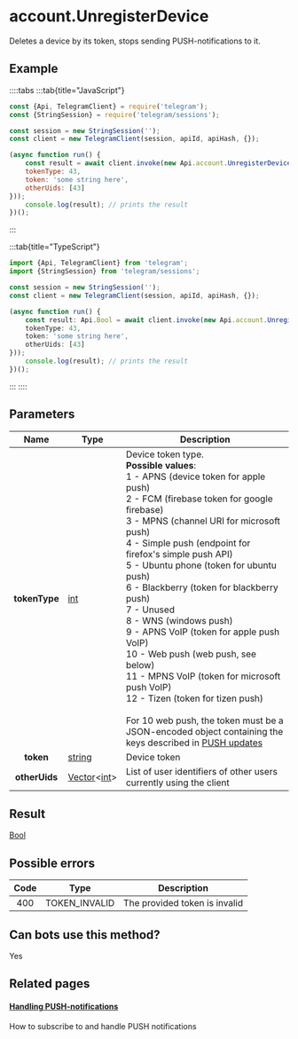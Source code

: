 # account.UnregisterDevice

Deletes a device by its token, stops sending PUSH-notifications to it.



## Example

::::tabs
:::tab{title="JavaScript"}
```js
const {Api, TelegramClient} = require('telegram');
const {StringSession} = require('telegram/sessions');

const session = new StringSession('');
const client = new TelegramClient(session, apiId, apiHash, {});

(async function run() {
    const result = await client.invoke(new Api.account.UnregisterDevice({
    tokenType: 43,
    token: 'some string here',
    otherUids: [43]
}));
    console.log(result); // prints the result
})();
```
:::

:::tab{title="TypeScript"}
```ts
import {Api, TelegramClient} from 'telegram';
import {StringSession} from 'telegram/sessions';

const session = new StringSession('');
const client = new TelegramClient(session, apiId, apiHash, {});

(async function run() {
    const result: Api.Bool = await client.invoke(new Api.account.UnregisterDevice({
    tokenType: 43,
    token: 'some string here',
    otherUids: [43]
}));
    console.log(result); // prints the result
})();
```
:::
::::



## Parameters

| Name | Type | Description |
| :--: | ---- | ----------- |
| **tokenType** | [int](https://core.telegram.org/type/int) | Device token type.  <br>**Possible values**:  <br>1 - APNS (device token for apple push)  <br>2 - FCM (firebase token for google firebase)  <br>3 - MPNS (channel URI for microsoft push)  <br>4 - Simple push (endpoint for firefox's simple push API)  <br>5 - Ubuntu phone (token for ubuntu push)  <br>6 - Blackberry (token for blackberry push)  <br>7 - Unused  <br>8 - WNS (windows push)  <br>9 - APNS VoIP (token for apple push VoIP)  <br>10 - Web push (web push, see below)  <br>11 - MPNS VoIP (token for microsoft push VoIP)  <br>12 - Tizen (token for tizen push)  <br>  <br>For 10 web push, the token must be a JSON-encoded object containing the keys described in [PUSH updates](https://core.telegram.org/api/push-updates) 
| **token** | [string](https://core.telegram.org/type/string) | Device token 
| **otherUids** | [Vector](https://core.telegram.org/type/Vector%20t)<[int](https://core.telegram.org/type/int)> | List of user identifiers of other users currently using the client 


## Result

[Bool](https://core.telegram.org/type/Bool)



## Possible errors

| Code | Type | Description |
| :--: | ---- | ----------- |
| 400 | TOKEN\_INVALID | The provided token is invalid 


## Can bots use this method?

Yes

## Related pages

#### [Handling PUSH-notifications](https://core.telegram.org/api/push-updates)

How to subscribe to and handle PUSH notifications




